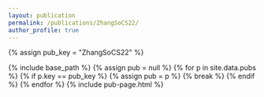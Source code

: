 ```yaml
---
layout: publication
permalink: /publications/ZhangSoCS22/
author_profile: true
---
```

{% assign pub_key = "ZhangSoCS22" %}

{% include base_path %}
{% assign pub = null %}
{% for p in site.data.pubs %}
  {% if p.key == pub_key %}
    {% assign pub = p %}
    {% break %}
  {% endif %}
{% endfor %}
{% include pub-page.html %}
